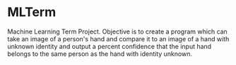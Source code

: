 # MLTerm
Machine Learning Term Project. Objective is to create a program which can take an image of a person's hand and compare it to an image of a hand with unknown identity and output a percent confidence that the input hand belongs to the same person as the hand with identity unknown.
